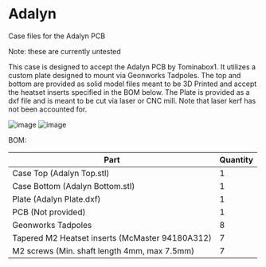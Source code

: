 # Adalyn
Case files for the Adalyn PCB

Note: these are currently untested

This case is designed to accept the Adalyn PCB by Tominabox1. It utilizes a custom plate designed to mount via Geonworks Tadpoles. The top and bottom are provided as solid model files meant to be 3D Printed and accept the heatset inserts specified in the BOM below. The Plate is provided as a dxf file and is meant to be cut via laser or CNC mill. Note that laser kerf has not been accounted for.

![image](https://user-images.githubusercontent.com/81333517/142252945-fe9cb6fd-329d-45d6-a660-554643db3677.png)
![image](https://user-images.githubusercontent.com/81333517/142253006-6f5ba9bf-ebd9-40f0-8b10-e11b2377222d.png)


BOM:

| Part  | Quantity |
| --- | --- |
| Case Top (Adalyn Top.stl) | 1 |
| Case Bottom (Adalyn Bottom.stl) | 1  |
| Plate (Adalyn Plate.dxf) | 1  |
| PCB (Not provided) | 1  |
| Geonworks Tadpoles | 8  |
| Tapered M2 Heatset inserts (McMaster 94180A312) | 7  |
| M2 screws (Min. shaft length 4mm, max 7.5mm) | 7  |

